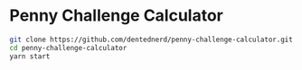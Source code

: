 # Penny Challenge Calculator

```sh
git clone https://github.com/dentednerd/penny-challenge-calculator.git
cd penny-challenge-calculator
yarn start
```